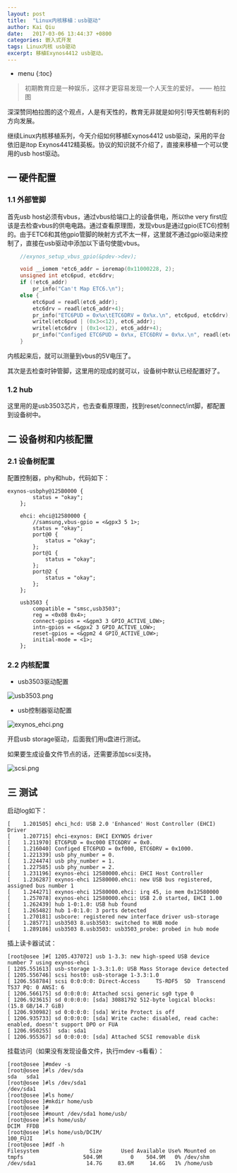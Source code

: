 ```yaml
---
layout: post
title:  "Linux内核移植：usb驱动"
author: Kai Qiu
date:   2017-03-06 13:44:37 +0800
categories: 嵌入式开发
tags: Linux内核 usb驱动
excerpt: 移植Exynos4412 usb驱动。
---
```


* menu
{:toc}

> 初期教育应是一种娱乐，这样才更容易发现一个人天生的爱好。 —— 柏拉图

深深赞同柏拉图的这个观点，人是有天性的，教育无非就是如何引导天性朝有利的方向发展。

继续Linux内核移植系列，今天介绍如何移植Exynos4412 usb驱动，采用的平台依旧是itop Exynos4412精英板。协议的知识就不介绍了，直接来移植一个可以使用的usb host驱动。

## 一 硬件配置

### 1.1 外部管脚

首先usb host必须有vbus，通过vbus给端口上的设备供电，所以the very first应该是去检查vbus的供电电路。通过查看原理图，发现vbus是通过gpio(ETC6)控制的。由于ETC6和其他gpio管脚的映射方式不太一样，这里就不通过gpio驱动来控制了，直接在usb驱动中添加以下语句使能vbus。

```c
	//exynos_setup_vbus_gpio(&pdev->dev);

	void __iomem *etc6_addr = ioremap(0x11000228, 2);
	unsigned int etc6pud, etc6drv;
	if (!etc6_addr)
		pr_info("Can't Map ETC6.\n");
	else {
		etc6pud = readl(etc6_addr);
		etc6drv = readl(etc6_addr+4);
		pr_info("ETC6PUD = 0x%x\tETC6DRV = 0x%x.\n", etc6pud, etc6drv);
		writel(etc6pud | (0x3<<12), etc6_addr);
		writel(etc6drv | (0x1<<12), etc6_addr+4);
		pr_info("Configed ETC6PUD = 0x%x, ETC6DRV = 0x%x.\n", readl(etc6_addr), readl(etc6_addr+4));
	}
```

内核起来后，就可以测量到vbus的5V电压了。

其次是去检查时钟管脚，这里用的现成的就可以，设备树中默认已经配置好了。

### 1.2 hub

这里用的是usb3503芯片，也去查看原理图，找到reset/connect/int脚，都配置到设备树中。

## 二 设备树和内核配置

### 2.1 设备树配置

配置控制器，phy和hub，代码如下：

```shell
exynos-usbphy@125B0000 {
		status = "okay";	
	};
	
	ehci: ehci@12580000 {
		//samsung,vbus-gpio = <&gpx3 5 1>;
		status = "okay";	
		port@0 {
			status = "okay";
		};
		port@1 {
			status = "okay";
		};
		port@2 {
			status = "okay";	
		};
	};

	usb3503 {
		compatible = "smsc,usb3503";	
		reg = <0x08 0x4>;
		connect-gpios = <&gpm3 3 GPIO_ACTIVE_LOW>;
		intn-gpios = <&gpx2 3 GPIO_ACTIVE_LOW>;
		reset-gpios = <&gpm2 4 GPIO_ACTIVE_LOW>;
		initial-mode = <1>;
	};
```

### 2.2 内核配置

- usb3503驱动配置

![usb3503.png](https://ooo.0o0.ooo/2017/03/06/58bd01467cbdb.png)

- usb控制器驱动配置

![exynos_ehci.png](https://ooo.0o0.ooo/2017/03/06/58bd01dd65b76.png)

开启usb storage驱动，后面我们用u盘进行测试。

如果要生成设备文件节点的话，还需要添加scsi支持。

![scsi.png](https://ooo.0o0.ooo/2017/03/06/58bd0313b98c6.png)

## 三 测试

启动log如下：

```shell
[    1.201505] ehci_hcd: USB 2.0 'Enhanced' Host Controller (EHCI) Driver
[    1.207715] ehci-exynos: EHCI EXYNOS driver
[    1.211970] ETC6PUD = 0xc000 ETC6DRV = 0x0.
[    1.216040] Configed ETC6PUD = 0xf000, ETC6DRV = 0x1000.
[    1.221339] usb phy_number = 0.
[    1.224474] usb phy_number = 1.
[    1.227585] usb phy_number = 2.
[    1.231196] exynos-ehci 12580000.ehci: EHCI Host Controller
[    1.236287] exynos-ehci 12580000.ehci: new USB bus registered, assigned bus number 1
[    1.244271] exynos-ehci 12580000.ehci: irq 45, io mem 0x12580000
[    1.257078] exynos-ehci 12580000.ehci: USB 2.0 started, EHCI 1.00
[    1.262439] hub 1-0:1.0: USB hub found
[    1.265482] hub 1-0:1.0: 3 ports detected
[    1.270181] usbcore: registered new interface driver usb-storage
[    1.285771] usb3503 8.usb3503: switched to HUB mode
[    1.289186] usb3503 8.usb3503: usb3503_probe: probed in hub mode
```

插上读卡器试试：

```shell
[root@osee ]#[ 1205.437072] usb 1-3.3: new high-speed USB device number 7 using exynos-ehci
[ 1205.551613] usb-storage 1-3.3:1.0: USB Mass Storage device detected
[ 1205.556746] scsi host0: usb-storage 1-3.3:1.0
[ 1206.558784] scsi 0:0:0:0: Direct-Access     TS-RDF5  SD  Transcend    TS37 PQ: 0 ANSI: 6
[ 1206.566175] sd 0:0:0:0: Attached scsi generic sg0 type 0
[ 1206.923615] sd 0:0:0:0: [sda] 30881792 512-byte logical blocks: (15.8 GB/14.7 GiB)
[ 1206.930982] sd 0:0:0:0: [sda] Write Protect is off
[ 1206.935733] sd 0:0:0:0: [sda] Write cache: disabled, read cache: enabled, doesn't support DPO or FUA
[ 1206.950255]  sda: sda1
[ 1206.955367] sd 0:0:0:0: [sda] Attached SCSI removable disk
```

挂载访问（如果没有发现设备文件，执行mdev -s看看）：

```shell
[root@osee ]#mdev -s
[root@osee ]#ls /dev/sda
sda   sda1
[root@osee ]#ls /dev/sda1 
/dev/sda1
[root@osee ]#ls home/
[root@osee ]#mkdir home/usb
[root@osee ]#
[root@osee ]#mount /dev/sda1 home/usb/
[root@osee ]#ls home/usb/
DCIM  FFDB
[root@osee ]#ls home/usb/DCIM/
100_FUJI
[root@osee ]#df -h
Filesystem                Size      Used Available Use% Mounted on
tmpfs                   504.9M         0    504.9M   0% /dev/shm
/dev/sda1                14.7G     83.6M     14.6G   1% /home/usb
```
